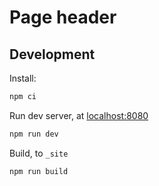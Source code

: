 # Page header

## Development

Install:

```bash
npm ci
```

Run dev server, at [localhost:8080](http://localhost:8080/)

```bash
npm run dev
```

Build, to `_site`

```bash
npm run build
```
